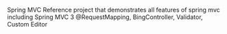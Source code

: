 Spring MVC Reference project that demonstrates all features of spring mvc including Spring MVC 3 @RequestMapping, BingController, Validator, Custom Editor